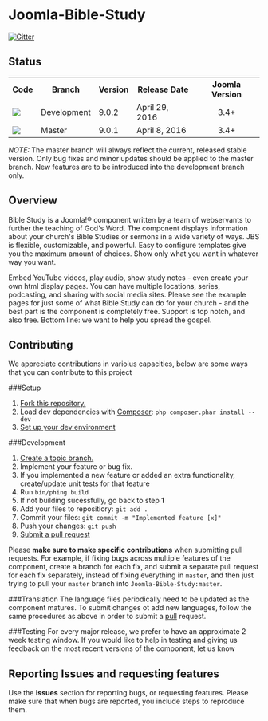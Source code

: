 Joomla-Bible-Study
==================

[![Gitter](https://badges.gitter.im/Join%20Chat.svg)](https://gitter.im/Joomla-Bible-Study/Joomla-Bible-Study?utm_source=badge&utm_medium=badge&utm_campaign=pr-badge&utm_content=badge)

Status
-----------
<table>
    <tr>
        <th>Code</th>
        <th>Branch</th>
        <th>Version</th>
        <th>Release Date</th>
        <th>Joomla Version</th>
    </tr>
    <tr>
        <td><a href="https://travis-ci.org/Joomla-Bible-Study/Joomla-Bible-Study" target="_blank"><img src="https://travis-ci.org/Joomla-Bible-Study/Joomla-Bible-Study.png?branch=development"/></a></td>
        <td>Development</td>
        <td>9.0.2</td>
        <td>April 29, 2016</td>
        <td align="center">3.4+</td>
    </tr>
    <tr>
        <td><a href="https://travis-ci.org/Joomla-Bible-Study/Joomla-Bible-Study" target="_blank"><img src="https://travis-ci.org/Joomla-Bible-Study/Joomla-Bible-Study.png?branch=master"/></a></td>
        <td>Master</td>
        <td>9.0.1</td>
        <td>April 8, 2016</td>
        <td align="center">3.4+</td>
    </tr>
</table>

*NOTE:* The master branch will always reflect the current, released stable version. Only bug fixes and minor updates should be applied to the master branch. New features are to be introduced into the development branch only.

Overview
--------
Bible Study is a Joomla!® component written by a team of webservants to further the teaching of God's Word. The component displays information about your church's Bible Studies or sermons in a wide variety of ways. JBS is flexible, customizable, and powerful. Easy to configure templates give you the maximum amount of choices. Show only what you want in whatever way you want.

Embed YouTube videos, play audio, show study notes - even create your own html display pages. You can have multiple locations, series, podcasting, and sharing with social media sites. Please see the example pages for just some of what Bible Study can do for your church - and the best part is the component is completely free. Support is top notch, and also free. Bottom line: we want to help you spread the gospel.

Contributing
------------
We appreciate contributions in varioius capacities, below are some ways that you can contribute to this project

###Setup
1. [Fork this repository.][fork]
2. Load dev dependencies with [Composer][composer]: `php composer.phar install --dev`
3. [Set up your dev environment][setup]

###Development
1. [Create a topic branch.][branch]
2. Implement your feature or bug fix.
3. If you implemented a new feature or added an extra functionality, create/update unit tests for that feature
4. Run `bin/phing build`
5. If not building sucessfully, go back to step **1**
6. Add your files to repositiory: `git add .`
7. Commit your files: `git commit -m "Implemented feature [x]"`
8. Push your changes: `git push`
9. [Submit a pull request][pr]

Please **make sure to make specific contributions** when submitting pull requests. For example, if fixing bugs across multiple features of the component, create a branch for each fix, and submit a separate pull request for each fix separately, instead of fixing everything in `master`, and then just trying to pull your `master` branch into `Joomla-Bible-Study:master`.



###Translation 
The language files periodically need to be updated as the component matures. To submit changes ot add new languages, follow the same procedures as above in order to submit a [pull][pr] request.

###Testing
For every major release, we prefer to have an approximate 2 week testing window. If you would like to help in testing and giving us feedback on the most recent versions of the component, let us know

[fork]: http://help.github.com/fork-a-repo/
[branch]: http://learn.github.com/p/branching.html
[pr]: http://help.github.com/send-pull-requests/
[phing]: http://www.phing.info/
[setup]: https://github.com/Joomla-Bible-Study/Joomla-Bible-Study/wiki/Setting-up-your-development-environment
[composer]: https://getcomposer.org/download/

Reporting Issues and requesting features
----------------------------------------
Use the **Issues** section for reporting bugs, or requesting features. Please make sure that when bugs are reported, you include steps to reproduce them.
